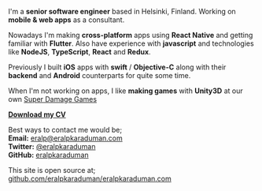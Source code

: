 I'm a **senior software engineer** based in Helsinki, Finland. Working on **mobile & web apps** as a consultant.  

Nowadays I'm making **cross-platform** apps using **React Native** and getting familiar with **Flutter**. Also have experience with **javascript** and technologies like **NodeJS**, **TypeScript**, **React** and **Redux**.  

Previously I built **iOS** apps with **swift** / **Objective-C** along with their **backend** and **Android** counterparts for quite some time.  

When I'm not working on apps, I like **making games** with **Unity3D** at our own [Super Damage Games](http://superdamage.com)  

**[Download my CV](https://eralpkaraduman.github.io/cv/)**  

Best ways to contact me would be;  
**Email:** [eralp@eralpkaraduman.com](mailto:eralp@eralpkaraduman.com)  
**Twitter:** [@eralpkaraduman](http://twitter.com/eralpkaraduman)  
**GitHub:** [eralpkaraduman](http://github.com/eralpkaraduman)  
  
This site is open source at;  
[github.com/eralpkaraduman/eralpkaraduman.com](https://github.com/eralpkaraduman/eralpkaraduman.com)
